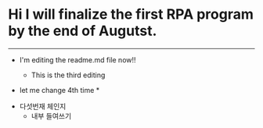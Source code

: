# Hi I will finalize the first RPA program by the end of Augutst.

---
- I'm editing the readme.md file now!!

  - This is the third editing

* let me change 4th time *

- 다섯번재 체인지
    - 내부 들여쓰기
